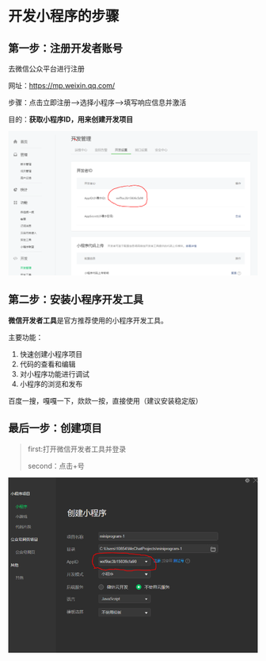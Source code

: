 # 开发小程序的步骤

## 第一步：注册开发者账号

去微信公众平台进行注册

网址：https://mp.weixin.qq.com/

步骤：点击立即注册—>选择小程序—>填写响应信息并激活

目的：**获取小程序ID，用来创建开发项目**

![01获取小程序ID](../../前端图片/微信小程序/01获取小程序ID.PNG)

## 第二步：安装小程序开发工具

**微信开发者工具**是官方推荐使用的小程序开发工具。

主要功能：

1. 快速创建小程序项目
2. 代码的查看和编辑
3. 对小程序功能进行调试
4. 小程序的浏览和发布

百度一搜，嘎嘎一下，欻欻一按，直接使用（建议安装稳定版）

## 最后一步：创建项目

>first:打开微信开发者工具并登录
>
>second：点击+号

![02创建微信小程序](../../前端图片/微信小程序/02创建微信小程序.PNG)
